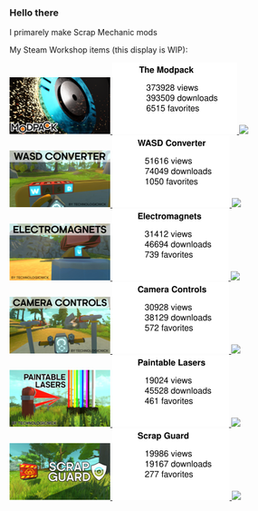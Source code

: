### Hello there
I primarely make Scrap Mechanic mods

My Steam Workshop items (this display is WIP):
<!-- WORKSHOP-SHOWCASE:START -->
<div>
        <a href="https://github.com/brentbatch/The-Modpack">
            <img src="media\steam-workshop-workflow\881254777\preview.png">
            <img src="media\steam-workshop-workflow\881254777\info.svg">
            <a href="https://steamcommunity.com/sharedfiles/filedetails/?id=881254777">
                <img src="h" width="tpx", height="tpx">
            </a>
        </a>
        <a href="https://github.com/TechnologicNick/WASD-Converter">
            <img src="media\steam-workshop-workflow\1396115995\preview.png">
            <img src="media\steam-workshop-workflow\1396115995\info.svg">
            <a href="https://steamcommunity.com/sharedfiles/filedetails/?id=1396115995">
                <img src="h" width="tpx", height="tpx">
            </a>
        </a>
        <a href="https://github.com/TechnologicNick/Electromagnets">
            <img src="media\steam-workshop-workflow\1394654240\preview.png">
            <img src="media\steam-workshop-workflow\1394654240\info.svg">
            <a href="https://steamcommunity.com/sharedfiles/filedetails/?id=1394654240">
                <img src="h" width="tpx", height="tpx">
            </a>
        </a>
        <a href="https://github.com/TechnologicNick/CameraControls">
            <img src="media\steam-workshop-workflow\1428574074\preview.png">
            <img src="media\steam-workshop-workflow\1428574074\info.svg">
            <a href="https://steamcommunity.com/sharedfiles/filedetails/?id=1428574074">
                <img src="h" width="tpx", height="tpx">
            </a>
        </a>
        <a href="https://github.com/TechnologicNick/Paintable-Lasers">
            <img src="media\steam-workshop-workflow\893341654\preview.png">
            <img src="media\steam-workshop-workflow\893341654\info.svg">
            <a href="https://steamcommunity.com/sharedfiles/filedetails/?id=893341654">
                <img src="h" width="tpx", height="tpx">
            </a>
        </a>
        <a href="https://github.com/TechnologicNick/Scrap-Guard">
            <img src="media\steam-workshop-workflow\1616051926\preview.png">
            <img src="media\steam-workshop-workflow\1616051926\info.svg">
            <a href="https://steamcommunity.com/sharedfiles/filedetails/?id=1616051926">
                <img src="h" width="tpx", height="tpx">
            </a>
        </a>
</div>
<!-- WORKSHOP-SHOWCASE:END -->
